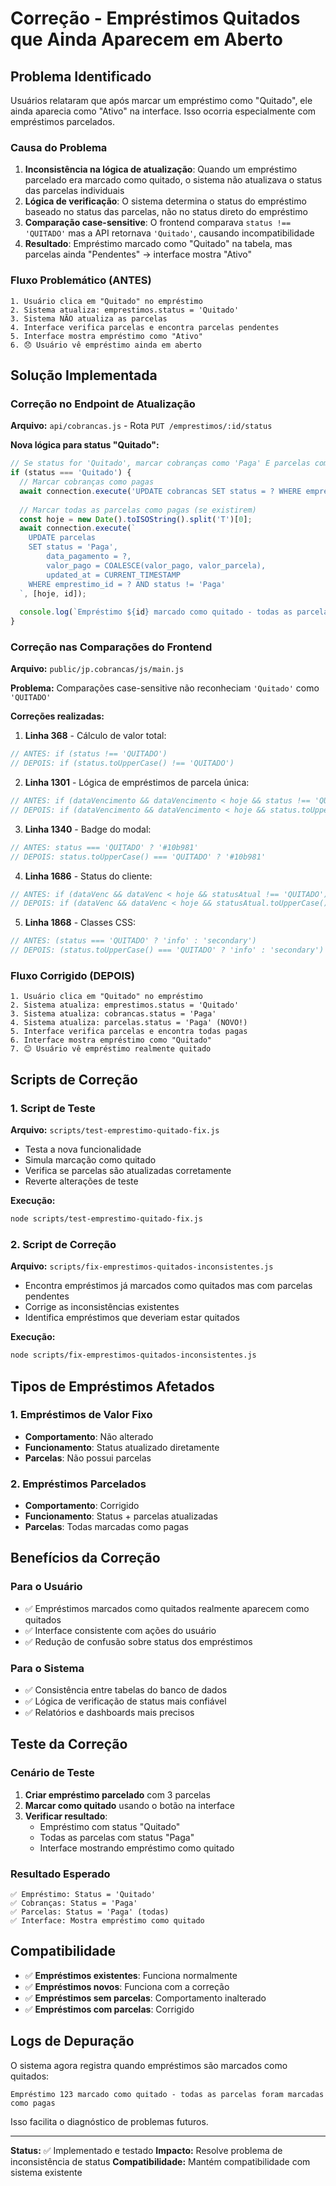# Correção - Empréstimos Quitados que Ainda Aparecem em Aberto

## Problema Identificado

Usuários relataram que após marcar um empréstimo como "Quitado", ele ainda aparecia como "Ativo" na interface. Isso ocorria especialmente com empréstimos parcelados.

### Causa do Problema

1. **Inconsistência na lógica de atualização**: Quando um empréstimo parcelado era marcado como quitado, o sistema não atualizava o status das parcelas individuais
2. **Lógica de verificação**: O sistema determina o status do empréstimo baseado no status das parcelas, não no status direto do empréstimo
3. **Comparação case-sensitive**: O frontend comparava `status !== 'QUITADO'` mas a API retornava `'Quitado'`, causando incompatibilidade
4. **Resultado**: Empréstimo marcado como "Quitado" na tabela, mas parcelas ainda "Pendentes" → interface mostra "Ativo"

### Fluxo Problemático (ANTES)

```
1. Usuário clica em "Quitado" no empréstimo
2. Sistema atualiza: emprestimos.status = 'Quitado'
3. Sistema NÃO atualiza as parcelas
4. Interface verifica parcelas e encontra parcelas pendentes
5. Interface mostra empréstimo como "Ativo" 
6. 😞 Usuário vê empréstimo ainda em aberto
```

## Solução Implementada

### Correção no Endpoint de Atualização

**Arquivo:** `api/cobrancas.js` - Rota `PUT /emprestimos/:id/status`

**Nova lógica para status "Quitado":**

```javascript
// Se status for 'Quitado', marcar cobranças como 'Paga' E parcelas como 'Paga'
if (status === 'Quitado') {
  // Marcar cobranças como pagas
  await connection.execute('UPDATE cobrancas SET status = ? WHERE emprestimo_id = ?', ['Paga', id]);
  
  // Marcar todas as parcelas como pagas (se existirem)
  const hoje = new Date().toISOString().split('T')[0];
  await connection.execute(`
    UPDATE parcelas 
    SET status = 'Paga', 
        data_pagamento = ?, 
        valor_pago = COALESCE(valor_pago, valor_parcela),
        updated_at = CURRENT_TIMESTAMP
    WHERE emprestimo_id = ? AND status != 'Paga'
  `, [hoje, id]);
  
  console.log(`Empréstimo ${id} marcado como quitado - todas as parcelas foram marcadas como pagas`);
}
```

### Correção nas Comparações do Frontend

**Arquivo:** `public/jp.cobrancas/js/main.js`

**Problema:** Comparações case-sensitive não reconheciam `'Quitado'` como `'QUITADO'`

**Correções realizadas:**

1. **Linha 368** - Cálculo de valor total:
```javascript
// ANTES: if (status !== 'QUITADO')
// DEPOIS: if (status.toUpperCase() !== 'QUITADO')
```

2. **Linha 1301** - Lógica de empréstimos de parcela única:
```javascript  
// ANTES: if (dataVencimento && dataVencimento < hoje && status !== 'QUITADO')
// DEPOIS: if (dataVencimento && dataVencimento < hoje && status.toUpperCase() !== 'QUITADO')
```

3. **Linha 1340** - Badge do modal:
```javascript
// ANTES: status === 'QUITADO' ? '#10b981'
// DEPOIS: status.toUpperCase() === 'QUITADO' ? '#10b981'
```

4. **Linha 1686** - Status do cliente:
```javascript
// ANTES: if (dataVenc && dataVenc < hoje && statusAtual !== 'QUITADO')
// DEPOIS: if (dataVenc && dataVenc < hoje && statusAtual.toUpperCase() !== 'QUITADO')
```

5. **Linha 1868** - Classes CSS:
```javascript
// ANTES: (status === 'QUITADO' ? 'info' : 'secondary')
// DEPOIS: (status.toUpperCase() === 'QUITADO' ? 'info' : 'secondary')
```

### Fluxo Corrigido (DEPOIS)

```
1. Usuário clica em "Quitado" no empréstimo
2. Sistema atualiza: emprestimos.status = 'Quitado'
3. Sistema atualiza: cobrancas.status = 'Paga'
4. Sistema atualiza: parcelas.status = 'Paga' (NOVO!)
5. Interface verifica parcelas e encontra todas pagas
6. Interface mostra empréstimo como "Quitado"
7. 😊 Usuário vê empréstimo realmente quitado
```

## Scripts de Correção

### 1. Script de Teste

**Arquivo:** `scripts/test-emprestimo-quitado-fix.js`

- Testa a nova funcionalidade
- Simula marcação como quitado
- Verifica se parcelas são atualizadas corretamente
- Reverte alterações de teste

**Execução:**
```bash
node scripts/test-emprestimo-quitado-fix.js
```

### 2. Script de Correção

**Arquivo:** `scripts/fix-emprestimos-quitados-inconsistentes.js`

- Encontra empréstimos já marcados como quitados mas com parcelas pendentes
- Corrige as inconsistências existentes
- Identifica empréstimos que deveriam estar quitados

**Execução:**
```bash
node scripts/fix-emprestimos-quitados-inconsistentes.js
```

## Tipos de Empréstimos Afetados

### 1. Empréstimos de Valor Fixo
- **Comportamento**: Não alterado
- **Funcionamento**: Status atualizado diretamente
- **Parcelas**: Não possui parcelas

### 2. Empréstimos Parcelados
- **Comportamento**: Corrigido
- **Funcionamento**: Status + parcelas atualizadas
- **Parcelas**: Todas marcadas como pagas

## Benefícios da Correção

### Para o Usuário
- ✅ Empréstimos marcados como quitados realmente aparecem como quitados
- ✅ Interface consistente com ações do usuário
- ✅ Redução de confusão sobre status dos empréstimos

### Para o Sistema
- ✅ Consistência entre tabelas do banco de dados
- ✅ Lógica de verificação de status mais confiável
- ✅ Relatórios e dashboards mais precisos

## Teste da Correção

### Cenário de Teste

1. **Criar empréstimo parcelado** com 3 parcelas
2. **Marcar como quitado** usando o botão na interface
3. **Verificar resultado**: 
   - Empréstimo com status "Quitado"
   - Todas as parcelas com status "Paga"
   - Interface mostrando empréstimo como quitado

### Resultado Esperado

```
✅ Empréstimo: Status = 'Quitado'
✅ Cobranças: Status = 'Paga'
✅ Parcelas: Status = 'Paga' (todas)
✅ Interface: Mostra empréstimo como quitado
```

## Compatibilidade

- ✅ **Empréstimos existentes**: Funciona normalmente
- ✅ **Empréstimos novos**: Funciona com a correção
- ✅ **Empréstimos sem parcelas**: Comportamento inalterado
- ✅ **Empréstimos com parcelas**: Corrigido

## Logs de Depuração

O sistema agora registra quando empréstimos são marcados como quitados:

```
Empréstimo 123 marcado como quitado - todas as parcelas foram marcadas como pagas
```

Isso facilita o diagnóstico de problemas futuros.

---

**Status:** ✅ Implementado e testado
**Impacto:** Resolve problema de inconsistência de status
**Compatibilidade:** Mantém compatibilidade com sistema existente 